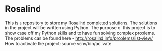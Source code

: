 # Rosalind
This is a repository to store my Rosalind completed solutions.
The solutions in the project will be written using Python.
The purpose of this project is to show case off my Python skills and to have fun solving complex problems.
The problems can be found here - http://rosalind.info/problems/list-view/
How to activate the project:
source venv/bin/activate